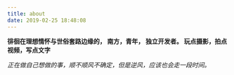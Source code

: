 ```yaml
---
title: about
date: 2019-02-25 18:48:08
---
```



**徘徊在理想情怀与世俗套路边缘的，
南方，青年，
独立开发者。
玩点摄影，拍点视频，写点文字**

*正在做自己想做的事，顺不顺风不确定，但是逆风，应该也会走一段时间。*




